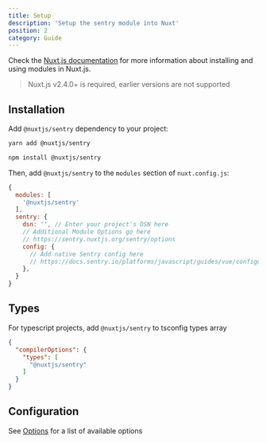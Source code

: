```yaml
---
title: Setup
description: 'Setup the sentry module into Nuxt'
position: 2
category: Guide
---
```


Check the [Nuxt.js documentation](https://nuxtjs.org/guides/configuration-glossary/configuration-modules) for more information about installing and using modules in Nuxt.js.

> Nuxt.js v2.4.0+ is required, earlier versions are not supported

## Installation

Add `@nuxtjs/sentry` dependency to your project:

<code-group>
  <code-block label="Yarn" active>

  ```bash
  yarn add @nuxtjs/sentry
  ```

  </code-block>
  <code-block label="NPM">

  ```bash
  npm install @nuxtjs/sentry
  ```

  </code-block>
</code-group>

Then, add `@nuxtjs/sentry` to the `modules` section of `nuxt.config.js`:

```js [nuxt.config.js]
{
  modules: [
    '@nuxtjs/sentry'
  ],
  sentry: {
    dsn: '', // Enter your project's DSN here
    // Additional Module Options go here
    // https://sentry.nuxtjs.org/sentry/options
    config: {
      // Add native Sentry config here
      // https://docs.sentry.io/platforms/javascript/guides/vue/configuration/options/
    },
  }
}
```

## Types

For typescript projects, add `@nuxtjs/sentry` to tsconfig types array

```json [tsconfig.json]
{
  "compilerOptions": {
    "types": [
      "@nuxtjs/sentry"
    ]
  }
}
```

## Configuration

See [Options](/sentry/options) for a list of available options
